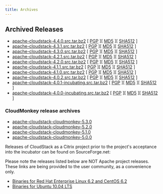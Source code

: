 ```yaml
---
title: Archives
---
```


<h2 id="indicators">Archived Releases</h2>

* [apache-cloudstack-4.4.0.src.tar.bz2](http://archive.apache.org/dist/cloudstack/releases/4.4.0/apache-cloudstack-4.4.0-src.tar.bz2) [ [PGP](http://archive.apache.org/dist/cloudstack/releases/4.4.0/apache-cloudstack-4.4.0-src.tar.bz2.asc) ][ [MD5](http://archive.apache.org/dist/cloudstack/releases/4.4.0/apache-cloudstack-4.4.0-src.tar.bz2.md5) ][ [SHA512](http://archive.apache.org/dist/cloudstack/releases/4.4.0/apache-cloudstack-4.4.0-src.tar.bz2.sha) ]
* [apache-cloudstack-4.3.1.src.tar.bz2](http://archive.apache.org/dist/cloudstack/releases/4.3.1/apache-cloudstack-4.3.1-src.tar.bz2) [ [PGP](http://archive.apache.org/dist/cloudstack/releases/4.3.1/apache-cloudstack-4.3.1-src.tar.bz2.asc) ][ [MD5](http://archive.apache.org/dist/cloudstack/releases/4.3.1/apache-cloudstack-4.3.1-src.tar.bz2.md5) ][ [SHA512](http://archive.apache.org/dist/cloudstack/releases/4.3.1/apache-cloudstack-4.3.1-src.tar.bz2.sha) ]
* [apache-cloudstack-4.3.0.src.tar.bz2](http://archive.apache.org/dist/cloudstack/releases/4.3.0/apache-cloudstack-4.3.0-src.tar.bz2) [ [PGP](http://archive.apache.org/dist/cloudstack/releases/4.3.0/apache-cloudstack-4.3.0-src.tar.bz2.asc) ][ [MD5](http://archive.apache.org/dist/cloudstack/releases/4.3.0/apache-cloudstack-4.3.0-src.tar.bz2.md5) ][ [SHA512](http://archive.apache.org/dist/cloudstack/releases/4.3.0/apache-cloudstack-4.3.0-src.tar.bz2.sha) ]
* [apache-cloudstack-4.2.1.src.tar.bz2](http://archive.apache.org/dist/cloudstack/releases/4.2.1/apache-cloudstack-4.2.1-src.tar.bz2) [ [PGP](http://archive.apache.org/dist/cloudstack/releases/4.2.1/apache-cloudstack-4.2.1-src.tar.bz2.asc) ][ [MD5](http://archive.apache.org/dist/cloudstack/releases/4.2.1/apache-cloudstack-4.2.1-src.tar.bz2.md5) ][ [SHA512](http://archive.apache.org/dist/cloudstack/releases/4.2.1/apache-cloudstack-4.2.1-src.tar.bz2.sha) ]
* [apache-cloudstack-4.2.0.src.tar.bz2](http://archive.apache.org/dist/cloudstack/releases/4.2.0/apache-cloudstack-4.2.0-src.tar.bz2) [ [PGP](http://archive.apache.org/dist/cloudstack/releases/4.2.0/apache-cloudstack-4.2.0-src.tar.bz2.asc) ][ [MD5](http://archive.apache.org/dist/cloudstack/releases/4.2.0/apache-cloudstack-4.2.0-src.tar.bz2.md5) ][ [SHA512](http://archive.apache.org/dist/cloudstack/releases/4.2.0/apache-cloudstack-4.2.0-src.tar.bz2.sha) ]
* [apache-cloudstack-4.1.1.src.tar.bz2](http://archive.apache.org/dist/cloudstack/releases/4.1.1/apache-cloudstack-4.1.1-src.tar.bz2) [ [PGP](http://archive.apache.org/dist/cloudstack/releases/4.1.1/apache-cloudstack-4.1.1-src.tar.bz2.asc) ][ [MD5](http://archive.apache.org/dist/cloudstack/releases/4.1.1/apache-cloudstack-4.1.1-src.tar.bz2.md5) ][ [SHA512](http://archive.apache.org/dist/cloudstack/releases/4.1.1/apache-cloudstack-4.1.1-src.tar.bz2.sha) ]
* [apache-cloudstack-4.1.0.src.tar.bz2](http://archive.apache.org/dist/cloudstack/releases/4.1.0/apache-cloudstack-4.1.0-src.tar.bz2) [ [PGP](http://archive.apache.org/dist/cloudstack/releases/4.1.0/apache-cloudstack-4.1.0-src.tar.bz2.asc) ][ [MD5](http://archive.apache.org/dist/cloudstack/releases/4.1.0/apache-cloudstack-4.1.0-src.tar.bz2.md5) ][ [SHA512](http://archive.apache.org/dist/cloudstack/releases/4.1.0/apache-cloudstack-4.1.0-src.tar.bz2.sha) ]
* [apache-cloudstack-4.0.2.src.tar.bz2](http://archive.apache.org/dist/cloudstack/releases/4.0.2/apache-cloudstack-4.0.2-src.tar.bz2) [ [PGP](http://archive.apache.org/dist/cloudstack/releases/4.0.2/apache-cloudstack-4.0.2-src.tar.bz2.asc) ][ [MD5](http://archive.apache.org/dist/cloudstack/releases/4.0.2/apache-cloudstack-4.0.2-src.tar.bz2.md5) ][ [SHA512](http://archive.apache.org/dist/cloudstack/releases/4.0.2/apache-cloudstack-4.0.2-src.tar.bz2.sha) ]
* [apache-cloudstack-4.0.1-incubating.src.tar.bz2](http://archive.apache.org/dist/incubator/cloudstack/releases/4.0.1-incubating/apache-cloudstack-4.0.1-incubating-src.tar.bz2) [ [PGP](http://archive.apache.org/dist/incubator/cloudstack/releases/4.0.1-incubating/apache-cloudstack-4.0.1-incubating-src.tar.bz2.asc) ][ [MD5](http://archive.apache.org/dist/incubator/cloudstack/releases/4.0.1-incubating/apache-cloudstack-4.0.1-incubating-src.tar.bz2.md5) ][ [SHA512](http://archive.apache.org/dist/incubator/cloudstack/releases/4.0.1-incubating/apache-cloudstack-4.0.1-incubating-src.tar.bz2.sha) ]
* [apache-cloudstack-4.0.0-incubating.src.tar.bz2](http://archive.apache.org/dist/incubator/cloudstack/releases/4.0.0-incubating/apache-cloudstack-4.0.0-incubating-src.tar.bz2) [ [PGP](http://archive.apache.org/dist/incubator/cloudstack/releases/4.0.0-incubating/apache-cloudstack-4.0.0-incubating-src.tar.bz2.asc) ][ [MD5](http://archive.apache.org/dist/incubator/cloudstack/releases/4.0.0-incubating/apache-cloudstack-4.0.0-incubating-src.tar.bz2.md5) ][ [SHA512](http://archive.apache.org/dist/incubator/cloudstack/releases/4.0.0-incubating/apache-cloudstack-4.0.0-incubating-src.tar.bz2.sha) ]

<h3>CloudMonkey release archives</h3>

* [apache-cloudstack-cloudmonkey-5.3.0](http://archive.apache.org/dist/cloudstack/releases/cloudmonkey-5.3.0/)
* [apache-cloudstack-cloudmonkey-5.2.0](http://archive.apache.org/dist/cloudstack/releases/cloudmonkey-5.2.0/)
* [apache-cloudstack-cloudmonkey-5.1.0](http://archive.apache.org/dist/cloudstack/releases/cloudmonkey-5.1.0/)
* [apache-cloudstack-cloudmonkey-5.0.0](http://archive.apache.org/dist/cloudstack/releases/cloudmonkey-5.0.0/)

Releases of CloudStack as a Citrix project prior to the project's acceptance into the incubator can be found on SourceForge.net:

Please note the releases listed below are NOT Apache project releases.  These links are being provided to the user community, as a convenience only.

- [Binaries for Red Hat Enterprise Linux 6.2 and CentOS 6.2](http://sourceforge.net/projects/cloudstack/files/CloudStack%20Acton/3.0.2/CloudStack-oss-3.0.2-1-rhel6.2.tar.gz/download)
- [Binaries for Ubuntu 10.04 LTS](http://sourceforge.net/projects/cloudstack/files/CloudStack%20Acton/3.0.2/CloudStack-oss-3.0.2-1-ubuntu10.04.tar.gz/download)
